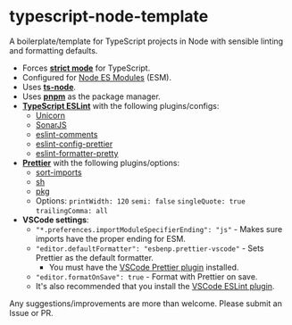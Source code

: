 # typescript-node-template

A boilerplate/template for TypeScript projects in Node with sensible linting and formatting defaults.

- Forces [**strict mode**](https://www.typescriptlang.org/tsconfig/#strict) for TypeScript.
- Configured for [Node ES Modules](https://nodejs.org/api/esm.html) (ESM).
- Uses [**ts-node**](https://github.com/TypeStrong/ts-node).
- Uses [**pnpm**](https://pnpm.io) as the package manager.
- [**TypeScript ESLint**](https://github.com/typescript-eslint/typescript-eslint) with the following plugins/configs:
  - [Unicorn](https://github.com/sindresorhus/eslint-plugin-unicorn)
  - [SonarJS](https://github.com/SonarSource/eslint-plugin-sonarjs)
  - [eslint-comments](https://github.com/mysticatea/eslint-plugin-eslint-comments)
  - [eslint-config-prettier](https://github.com/prettier/eslint-config-prettier)
  - [eslint-formatter-pretty](https://github.com/sindresorhus/eslint-formatter-pretty)
- [**Prettier**](https://prettier.io) with the following plugins/options:
  - [sort-imports](https://github.com/trivago/prettier-plugin-sort-imports)
  - [sh](https://github.com/rx-ts/prettier/tree/master/packages/sh)
  - [pkg](https://github.com/rx-ts/prettier/tree/master/packages/pkg)
  - Options:
    `printWidth: 120`
    `semi: false`
    `singleQuote: true`
    `trailingComma: all`
- **VSCode settings**:
  - `"*.preferences.importModuleSpecifierEnding": "js"` - Makes sure imports have the proper ending for ESM.
  - `"editor.defaultFormatter": "esbenp.prettier-vscode"` - Sets Prettier as the default formatter.
    - You must have the [VSCode Prettier plugin](https://marketplace.visualstudio.com/items?itemName=esbenp.prettier-vscode) installed.
  - `"editor.formatOnSave": true` - Format with Prettier on save.
  - It's also recommended that you install the [VSCode ESLint plugin](https://marketplace.visualstudio.com/items?itemName=dbaeumer.vscode-eslint).

Any suggestions/improvements are more than welcome. Please submit an Issue or PR.
